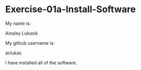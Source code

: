 # Exercise-01a-Install-Software
My name is:

Ainsley Lukasik

My github username is:

aclukas

I have installed all of the software.
